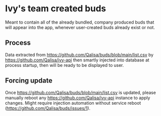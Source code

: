 # Ivy's team created buds

Meant to contain all of the already bundled, company produced buds that will appear into the app, whenever user-created buds already exist or not.

## Process
Data extracted from https://github.com/Qalisa/buds/blob/main/list.csv by https://github.com/Qalisa/ivy-api then smartly injected into database at process startup, then will be ready to be displayed to user.

## Forcing update
Once https://github.com/Qalisa/buds/blob/main/list.csv is updated, please manually reboot any https://github.com/Qalisa/ivy-api instance to apply changes. Might require injection automation without service reboot (https://github.com/Qalisa/buds/issues/1).
